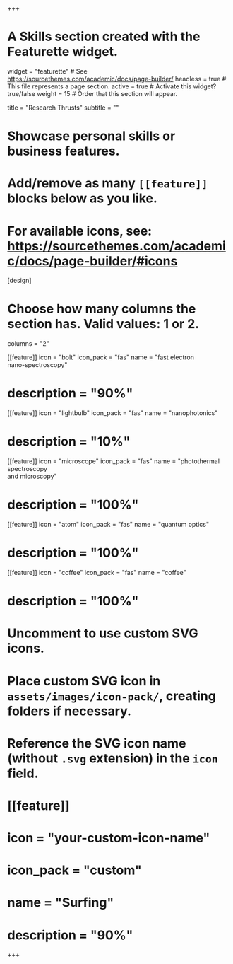 +++
# A Skills section created with the Featurette widget.
widget = "featurette"  # See https://sourcethemes.com/academic/docs/page-builder/
headless = true  # This file represents a page section.
active = true  # Activate this widget? true/false
weight = 15  # Order that this section will appear.

title = "Research Thrusts"
subtitle = ""

# Showcase personal skills or business features.
# 
# Add/remove as many `[[feature]]` blocks below as you like.
# 
# For available icons, see: https://sourcethemes.com/academic/docs/page-builder/#icons

[design]
  # Choose how many columns the section has. Valid values: 1 or 2.
  columns = "2"


[[feature]]
  icon = "bolt"
  icon_pack = "fas"
  name = "fast electron <br> nano-spectroscopy"
  # description = "90%"

  
[[feature]]
  icon = "lightbulb"
  icon_pack = "fas"
  name = "nanophotonics"
  # description = "10%"
  
[[feature]]
  icon = "microscope"
  icon_pack = "fas"
  name = "photothermal spectroscopy <br> and microscopy"
  # description = "100%"  

  

[[feature]]
 icon = "atom"
 icon_pack = "fas"
 name = "quantum optics"
 # description = "100%"
 
 
[[feature]]
 icon = "coffee"
 icon_pack = "fas"
 name = "coffee"
 # description = "100%"

# Uncomment to use custom SVG icons.
# Place custom SVG icon in `assets/images/icon-pack/`, creating folders if necessary.
# Reference the SVG icon name (without `.svg` extension) in the `icon` field.
# [[feature]]
#  icon = "your-custom-icon-name"
#  icon_pack = "custom"
#  name = "Surfing"
#  description = "90%"

+++
